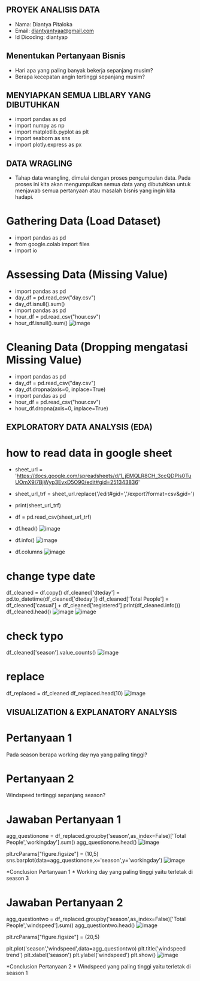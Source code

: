 ## PROYEK ANALISIS DATA
- Nama: Diantya Pitaloka
- Email: diantyantyaa@gmail.com
- Id Dicoding: diantyap


## Menentukan Pertanyaan Bisnis
- Hari apa yang paling banyak bekerja sepanjang musim?
- Berapa kecepatan angin tertinggi sepanjang musim?


## MENYIAPKAN SEMUA LIBLARY YANG DIBUTUHKAN
- import pandas as pd
- import numpy as np
- import matplotlib.pyplot as plt
- import seaborn as sns
- import plotly.express as px


## DATA WRAGLING
- Tahap data wrangling, dimulai dengan proses pengumpulan data. Pada proses ini kita akan mengumpulkan semua data yang dibutuhkan untuk menjawab semua pertanyaan atau masalah bisnis yang ingin kita hadapi.
# Gathering Data (Load Dataset)
- import pandas as pd
- from google.colab import files
- import io

# Assessing Data (Missing Value)
- import pandas as pd
- day_df = pd.read_csv("day.csv")
- day_df.isnull().sum()
- import pandas as pd
- hour_df = pd.read_csv("hour.csv")
- hour_df.isnull().sum()
![image](https://github.com/diantyapitaloka/Bike-Sharing/assets/147487436/b45f87cf-84b7-4623-8381-a7432e78b6bf)


# Cleaning Data (Dropping mengatasi Missing Value)
- import pandas as pd
- day_df = pd.read_csv("day.csv")
- day_df.dropna(axis=0, inplace=True)
- import pandas as pd
- hour_df = pd.read_csv("hour.csv")
- hour_df.dropna(axis=0, inplace=True)


## EXPLORATORY DATA ANALYSIS (EDA)
# how to read data in google sheet
- sheet_url = 'https://docs.google.com/spreadsheets/d/1_jEMQLR8CH_3ccQDPls0TuUOmX9I7BjWyp3EvxD5O90/edit#gid=251343836'
- sheet_url_trf = sheet_url.replace('/edit#gid=','/export?format=csv&gid=')
- print(sheet_url_trf)
- df = pd.read_csv(sheet_url_trf)
- df.head()
![image](https://github.com/diantyapitaloka/Bike-Sharing/assets/147487436/459021e2-2339-4722-bd50-60a0dfb3fd6f)

- df.info()
![image](https://github.com/diantyapitaloka/Bike-Sharing/assets/147487436/ea7104b8-3dbf-4c12-90e3-b5c6806be46f)

- df.columns
![image](https://github.com/diantyapitaloka/Bike-Sharing/assets/147487436/142984f0-afef-4069-b21f-2933124a919b)

# change type date
df_cleaned = df.copy()
df_cleaned['dteday'] = pd.to_datetime(df_cleaned['dteday'])
df_cleaned['Total People'] = df_cleaned['casual'] + df_cleaned['registered']
print(df_cleaned.info())
df_cleaned.head()
![image](https://github.com/diantyapitaloka/Bike-Sharing/assets/147487436/77949889-f81e-4dfb-80be-9dce08dfdf46)
![image](https://github.com/diantyapitaloka/Bike-Sharing/assets/147487436/4520a6de-bce7-40b8-9982-0d152ff3f6cf)

# check typo
df_cleaned['season'].value_counts()
![image](https://github.com/diantyapitaloka/Bike-Sharing/assets/147487436/34166abe-d7c4-41cb-a471-ef78ec3cc79e)

# replace
df_replaced = df_cleaned
df_replaced.head(10)
![image](https://github.com/diantyapitaloka/Bike-Sharing/assets/147487436/fa2cd24b-03b1-4c79-aa30-d22ef0b6254d)


## VISUALIZATION & EXPLANATORY ANALYSIS

# Pertanyaan 1
Pada season berapa working day nya yang paling tinggi?
# Pertanyaan 2
Windspeed tertinggi sepanjang season?

# Jawaban Pertanyaan 1
agg_questionone = df_replaced.groupby('season',as_index=False)['Total People','workingday'].sum()
agg_questionone.head()
![image](https://github.com/diantyapitaloka/Bike-Sharing/assets/147487436/7e086000-a5db-4a07-9e03-b2f82a9715c2)


plt.rcParams["figure.figsize"] = (10,5)
sns.barplot(data=agg_questionone,x='season',y='workingday')
![image](https://github.com/diantyapitaloka/Bike-Sharing/assets/147487436/eddfabfc-1ece-437a-aafe-b6b1dbb2afb4)

*Conclusion Pertanyaan 1 *
Working day yang paling tinggi yaitu terletak di season 3


# Jawaban Pertanyaan 2
agg_questiontwo = df_replaced.groupby('season',as_index=False)['Total People','windspeed'].sum()
agg_questiontwo.head()
![image](https://github.com/diantyapitaloka/Bike-Sharing/assets/147487436/96d92c55-3b55-4020-bac0-441e30a8c5fa)

plt.rcParams["figure.figsize"] = (20,5)

plt.plot('season','windspeed',data=agg_questiontwo)
plt.title('windspeed trend')
plt.xlabel('season')
plt.ylabel('windspeed')
plt.show()
![image](https://github.com/diantyapitaloka/Bike-Sharing/assets/147487436/3525a56b-9e00-43e2-9fc8-7b940fcf1c73)

*Conclusion Pertanyaan 2 *
Windspeed yang paling tinggi yaitu terletak di season 1
